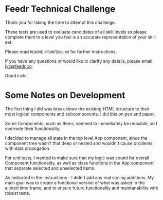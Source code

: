 # Feedr Technical Challenge

Thank you for taking the time to attempt this challenge.

These tests are used to evaluate candidates of all skill levels so please complete them to a level you feel is an accurate representation of your skill set.

Please read `README-FRONTEND.md` for further instructions.

If you have any questions or would like to clarify any details, please email lyz@feedr.co.

Good luck!


# Some Notes on Development
The first thing I did was break down the existing HTML structure to their most logical components and subcomponents. I did this on pen and paper.

Some Components, such as Items, seemed to immediately be reusable, so I overrode their functionality.

I decided to manage all state in the top level App component, since the component tree wasn't that deep or nested and
wouldn't cause problems with data propogation.

For unit tests, I wanted to make sure that my logic was sound for overall Component functionality, as well as class functions
in the App component that separate selected and unselected items.

As indicated in the instructions - I didn't add any real styling additions. My main goal was to create a functional version of what was asked
in the alloted time frame, and to ensure future functionality and maintanability with robust tests.
